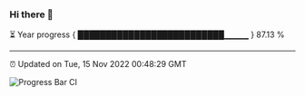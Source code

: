 ### Hi there 👋

⏳ Year progress { ██████████████████████████▁▁▁▁ } 87.13 %

---

⏰ Updated on Tue, 15 Nov 2022 00:48:29 GMT

![Progress Bar CI](https://github.com/Shyam-Makwana/GitHub-Actions-Demo/workflows/Progress%20Bar%20CI/badge.svg)
